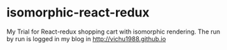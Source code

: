 # isomorphic-react-redux
My Trial for React-redux shopping cart with isomorphic rendering. The run by run is logged in my blog in http://vichu1988.github.io
